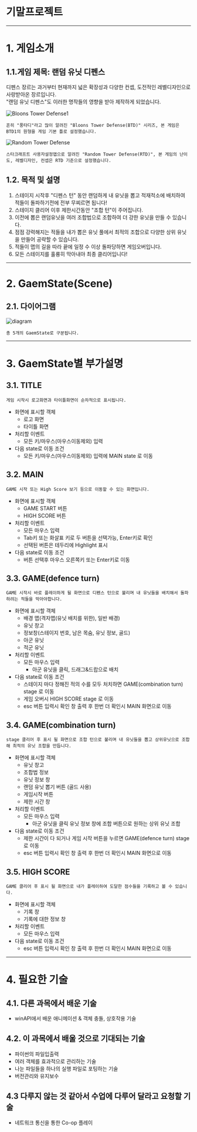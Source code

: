 기말프로젝트
============
---------------------------------------
# 1. 게임소개
## 1.1.게임 제목: 랜덤 유닛 디펜스
디펜스 장르는 과거부터 현재까지 넓은 확장성과 다양한 컨셉, 도전적인 레벨디자인으로 사랑받아온 장르입니다.   
"랜덤 유닛 디펜스"도 이러한 명작들의 영향을 받아 제작하게 되었습니다.

![Bloons Tower Defense1](/TermProject/path/BTD1.jpg)
```
흔히 "풍타디"라고 많이 알려진 "Bloons Tower Defense(BTD)" 시리즈, 본 게임은 BTD1의 원형을 게임 기본 틀로 설정했습니다.
```
![Random Tower Defense](/TermProject/path/RTD.jpg)   
```
스타크래프트 사용자설정맵으로 알려진 "Random Tower Defense(RTD)", 본 게임의 난이도, 레벨디자인, 컨셉은 RTD 기준으로 설정했습니다.
```

## 1.2. 목적 및 설명
1. 스테이지 시작후 "디펜스 턴" 동안 랜덤하게 내 유닛을 뽑고 적재적소에 배치하여 적들이 돌파하기전에 전부 무찌르면 됩니다!   
2. 스테이지 클리어 이후 제한시간동안 "조합 턴"이 주어집니다.   
3. 이전에 뽑은 랜덤유닛을 여러 조합법으로 조합하여 더 강한 유닛을 만들 수 있습니다.   
4. 점점 강력해지는 적들을 내가 뽑은 유닛 풀에서 최적의 조합으로 다양한 상위 유닛을 만들어 공략할 수 있습니다.  
5. 적들이 맵의 길을 따라 끝에 일정 수 이상 돌파당하면 게임오버입니다.
6. 모든 스테이지를 훌륭히 막아내야 최종 클리어입니다!

---------------------------------------

# 2. GaemState(Scene)
## 2.1. 다이어그램
![diagram](/TermProject/path/Diagram.png)
```
총 5개의 GaemState로 구분됩니다.
```

---------------------------------------

# 3. GaemState별 부가설명
## 3.1. TITLE
```
게임 시작시 로고화면과 타이틀화면이 순차적으로 표시됩니다.
```
* 화면에 표시할 객체
  * 로고 화면
  * 타이틀 화면
* 처리할 이벤트
  * 모든 키/마우스(마우스이동제외) 입력
* 다음 state로 이동 조건
  * 모든 키/마우스(마우스이동제외) 입력에 MAIN state 로 이동

## 3.2. MAIN
```
GAME 시작 또는 High Score 보기 등으로 이동할 수 있는 화면입니다.
```
* 화면에 표시할 객체
  * GAME START 버튼
  * HIGH SCORE 버튼
* 처리할 이벤트
  * 모든 마우스 입력
  * Tab키 또는 화살표 키로 두 버튼을 선택가능, Enter키로 확인
  * 선택된 버튼은 테두리에 Highlight 표시
* 다음 state로 이동 조건
  * 버튼 선택후 마우스 오른쪽키 또는 Enter키로 이동
  
## 3.3. GAME(defence turn)
```
GAME 시작시 바로 플레이하게 될 화면으로 디펜스 턴으로 불리며 내 유닛들을 배치해서 돌파하려는 적들을 막아야합니다.
```
* 화면에 표시할 객체
  * 배경 맵(격자맵(유닛 배치를 위한), 일반 배경)
  * 유닛 창고
  * 정보창(스테이지 번호, 남은 목숨, 유닛 정보, 골드)
  * 아군 유닛
  * 적군 유닛
* 처리할 이벤트
  * 모든 마우스 입력
    * 아군 유닛을 클릭, 드래그&드랍으로 배치
* 다음 state로 이동 조건
  * 스테이지 마다 정해진 적의 수를 모두 처치하면 GAME(combination turn) stage 로 이동
  * 게임 오버시 HIGH SCORE stage 로 이동
  * esc 버튼 입력시 확인 창 출력 후 한번 더 확인시 MAIN 화면으로 이동
  
## 3.4. GAME(combination turn)
```
stage 클리어 후 표시 될 화면으로 조합 턴으로 불리며 내 유닛들을 뽑고 상위유닛으로 조합해 최적의 유닛 조합을 만듭니다.
```
* 화면에 표시할 객체
  * 유닛 창고
  * 조합법 정보
  * 유닛 정보 창
  * 랜덤 유닛 뽑기 버튼 (골드 사용)
  * 게임시작 버튼
  * 제한 시간 창
* 처리할 이벤트
  * 모든 마우스 입력
    * 아군 유닛을 클릭 유닛 정보 창에 조합 버튼으로 원하는 상위 유닛 조합
* 다음 state로 이동 조건
  * 제한 시간이 다 되거나 게임 시작 버튼을 누르면 GAME(defence turn) stage 로 이동
  * esc 버튼 입력시 확인 창 출력 후 한번 더 확인시 MAIN 화면으로 이동
  
## 3.5. HIGH SCORE
```
GAME 클리어 후 표시 될 화면으로 내가 플레이하여 도달한 점수들을 기록하고 볼 수 있습니다.
```
* 화면에 표시할 객체
  * 기록 창
  * 기록에 대한 정보 창
* 처리할 이벤트
  * 모든 마우스 입력
* 다음 state로 이동 조건
  * esc 버튼 입력시 확인 창 출력 후 한번 더 확인시 MAIN 화면으로 이동
  
---------------------------------------

# 4. 필요한 기술
## 4.1. 다른 과목에서 배운 기술
 * winAPI에서 배운 애니메이션 & 객체 충돌, 상호작용 기술
 
## 4.2. 이 과목에서 배울 것으로 기대되는 기술
 * 파이썬의 파일입출력
 * 여러 객체를 효과적으로 관리하는 기술
 * 나눈 파일들을 하나의 실행 파일로 포팅하는 기술
 * 버전관리와 유지보수
 
## 4.3 다루지 않는 것 같아서 수업에 다루어 달라고 요청할 기술
 * 네트워크 통신을 통한 Co-op 플레이
